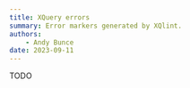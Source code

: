 ```yaml
---
title: XQuery errors
summary: Error markers generated by XQlint.
authors:
    - Andy Bunce
date: 2023-09-11
---
```

TODO
